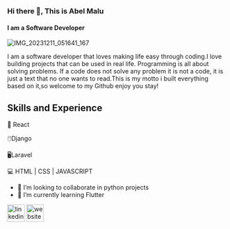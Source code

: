 ### Hi there 👋, This is Abel Malu
#### I am a Software Developer 
![IMG_20231211_051641_167](https://github.com/user-attachments/assets/131330b2-47b0-4059-819d-bdb0dba04f17)


 I am a software developer that loves making life easy through coding.I love building projects that can be used in real life. Programming is all about solving problems. If a code does not solve any problem it is not a code, it is just a text that no one wants to read.This is my motto i built everything based on it,so welcome to my Github enjoy you stay!

## Skills and Experience
🐍 React

🖱️Django

🖥️Laravel

💻 HTML | CSS | JAVASCRIPT

- 👯 I’m looking to collaborate in python projects
- 🌱 I’m currently learning Flutter  



[<img src='https://cdn.jsdelivr.net/npm/simple-icons@3.0.1/icons/linkedin.svg' alt='linkedin' height='40'>](https://www.linkedin.com/in/https://www.linkedin.com/in/abel-malu-003529251/)  [<img src='https://cdn.jsdelivr.net/npm/simple-icons@3.0.1/icons/icloud.svg' alt='website' height='40'>](https://abelmalu.up.railway.app/)  
